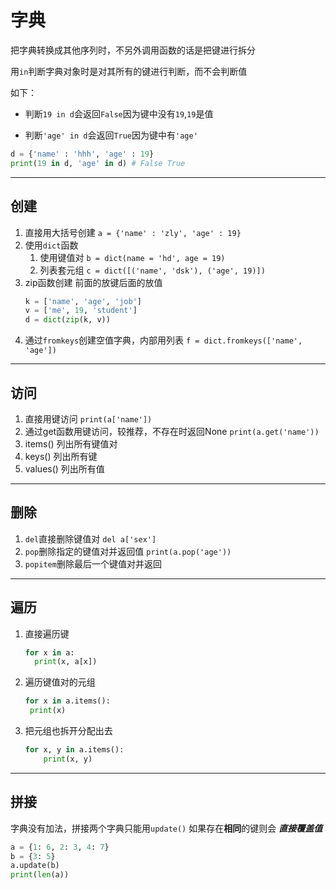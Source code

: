 # 字典

把字典转换成其他序列时，不另外调用函数的话是把键进行拆分

用`in`判断字典对象时是对其所有的键进行判断，而不会判断值

如下：

- 判断`19 in d`会返回`False`因为键中没有`19`,`19`是值

- 判断`'age' in d`会返回`True`因为键中有`'age'`

```python
d = {'name' : 'hhh', 'age' : 19}
print(19 in d, 'age' in d) # False True
```

---
## 创建
1. 直接用大括号创建
   `a = {'name' : 'zly', 'age' : 19}`
2. 使用`dict`函数
   1. 使用键值对
        `b = dict(name = 'hd', age = 19)`
    2. 列表套元组
        `c = dict([('name', 'dsk'), ('age', 19)])`
3. zip函数创建
    前面的放键后面的放值
    ```python
    k = ['name', 'age', 'job']
    v = ['me', 19, 'student']
    d = dict(zip(k, v))
    ```
4. 通过`fromkeys`创建空值字典，内部用列表
    `f = dict.fromkeys(['name', 'age'])`

---
## 访问
1. 直接用键访问
    `print(a['name'])`
2. 通过get函数用键访问，较推荐，不存在时返回None
   `print(a.get('name'))`
3. items()
    列出所有键值对
4. keys()
   列出所有键
5. values()
   列出所有值

---
## 删除
1. `del`直接删除键值对
   `del a['sex']`
2. `pop`删除指定的键值对并返回值
   `print(a.pop('age'))`
3. `popitem`删除最后一个键值对并返回

---
## 遍历
1. 直接遍历键
   ```python
   for x in a:
     print(x, a[x])
   ```
2. 遍历键值对的元组
    ```python
    for x in a.items():
     print(x)
    ```
3. 把元组也拆开分配出去
    ```python
    for x, y in a.items():
        print(x, y)
    ```

---
## 拼接
字典没有加法，拼接两个字典只能用`update()`
如果存在**相同**的键则会 ***直接覆盖值***
```python
a = {1: 6, 2: 3, 4: 7}
b = {3: 5}
a.update(b)
print(len(a))
```